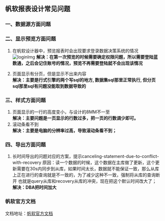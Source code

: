 ## 帆软报表设计常见问题



### 一、数据源方面问题





### 二、显示预览方面问题
1. 在帆软设计器中，预览报表时会出现要求登录数据决策系统的情况  
![loginImg](/img/20190929103004.png)
**解决：在第一次预览的时候需要确定权限问题，所以需要登陆蓝数通，之后会记住账号的情况，预览不再需要登陆就不会出现该情况**

2. 页面显示有分页，但是显示不出来内容  
    **解决：主要是行式引擎的两个写sql的地方, 数据集sql那里正常执行, 但分页sql那里sql有问题没能取到数据导致的**



### 三、样式方面问题

1. 页面显示的一行的高度变小，与设计的8MM不一至  
    **解决：主要问题是一页显示的行数过多，把一页的行数调少即可。**
2. 滚动条看不到  
    **解决：主要是电脑的分辨率过高，导致滚动条看不到；**


### 四、导出方面问题

1. 长时间导出的问题对应的方案，提示canceling-statement-due-to-conflict-with-recovery
    原因：读一个数据的时候，这个数据在主库做了更新，这个更新需要在30s内同步到从库，如果时间太长，数据就不能保证一致，那么从库上正在进行的查询就是不一致的，为了减少这种不一致，强制将从库的查询断开  也就是query从库和recovery从库的冲突，现在把这个默认时间改大了；  
    **解决：DBA把时间加大**













### 帆软官方文档

文档地址：[帆软官方文档](https://help.finereport.com/)
